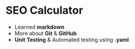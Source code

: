 # SEO Calculator
 - Learned **markdown**
 - More about **Git** & **GitHub**
 - **Unit Testing** & Automated testing using **.yaml**